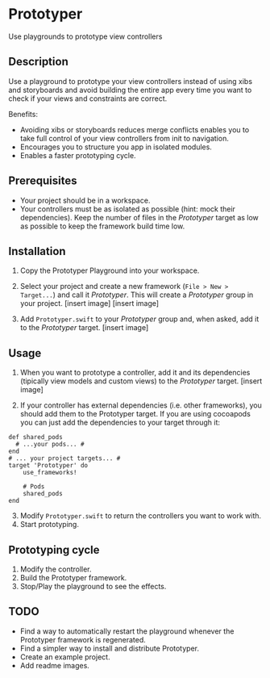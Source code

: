 # Prototyper
Use playgrounds to prototype view controllers

## Description
Use a playground to prototype your view controllers instead of using xibs and storyboards and avoid building the entire app every time you want to check if your views and constraints are correct.

Benefits:
- Avoiding xibs or storyboards reduces merge conflicts enables you to take full control of your view controllers from init to navigation.
- Encourages you to structure you app in isolated modules.
- Enables a faster prototyping cycle.

## Prerequisites
- Your project should be in a workspace.
- Your controllers must be as isolated as possible (hint: mock their dependencies). Keep the number of files in the _Prototyper_ target as low as possible to keep the framework build time low.

## Installation
1. Copy the Prototyper Playground into your workspace.

2. Select your project and create a new framework (`File > New > Target...`) and call it _Prototyper_. This will create a _Prototyper_ group in your project.
[insert image]
[insert image]

3. Add `Prototyper.swift` to your _Prototyper_ group and, when asked, add it to the _Prototyper_ target.
[insert image]

## Usage
1. When you want to prototype a controller, add it and its dependencies (tipically view models and custom views) to the _Prototyper_ target.
[insert image]

2. If your controller has external dependencies (i.e. other frameworks), you should add them to the Prototyper target. If you are using cocoapods you can just add the dependencies to your target through it:
```
def shared_pods
  # ...your pods... #
end
# ... your project targets... #
target 'Prototyper' do
    use_frameworks!

    # Pods
    shared_pods
end
```

3. Modify `Prototyper.swift` to return the controllers you want to work with.
4. Start prototyping.

## Prototyping cycle
1. Modify the controller.
2. Build the Prototyper framework.
3. Stop/Play the playground to see the effects.

## TODO
- Find a way to automatically restart the playground whenever the Prototyper framework is regenerated.
- Find a simpler way to install and distribute Prototyper.
- Create an example project.
- Add readme images.
